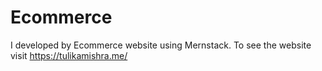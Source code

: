 # Ecommerce
I developed by Ecommerce website using Mernstack. To see the website visit https://tulikamishra.me/
